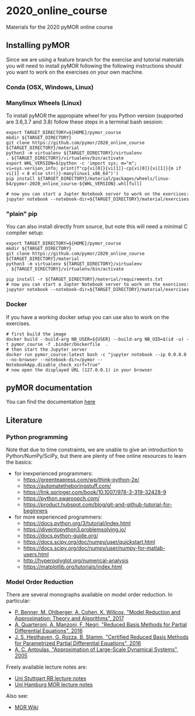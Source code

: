 # 2020_online_course
Materials for the 2020 pyMOR online course

## Installing pyMOR

Since we are using a feature branch for the exercise and tutorial materials you will need
to install pyMOR following the following instructions should you want to work on the exercises on your own machine.

### Conda (OSX, Windows, Linux)


### Manylinux Wheels (Linux)

To install pyMOR the appropiate wheel for you Python version (supported are 3.6,3.7 and 3.8) follow these steps in a
terminal bash session:
```
export TARGET_DIRECTORY=${HOME}/pymor_course
mkdir ${TARGET_DIRECTORY}
git clone https://github.com/pymor/2020_online_course ${TARGET_DIRECTORY}/material
python3 -m virtualenv ${TARGET_DIRECTORY}/virtualenv
. ${TARGET_DIRECTORY}/virtualenv/bin/activate
export WHL_VERSION=$(python -c 'import sys; m="m"; vi=sys.version_info; print(f"cp{vi[0]}{vi[1]}-cp{vi[0]}{vi[1]}{m if vi[1] < 8 else str()}-manylinux1_x86_64")')
pip install ${TARGET_DIRECTORY}/material/packages/wheels/linux-64/pymor-2020_online_course-${WHL_VERSION}.whl[full]

# now you can start a Jupter Notebook server to work on the exercises:
jupyter notebook --notebook-dir=${TARGET_DIRECTORY}/material/exercises
```

### "plain" pip

You can also install directly from source, but note this will need a minimal C compiler setup:
```
export TARGET_DIRECTORY=${HOME}/pymor_course
mkdir ${TARGET_DIRECTORY}
git clone https://github.com/pymor/2020_online_course ${TARGET_DIRECTORY}/material
python3 -m virtualenv ${TARGET_DIRECTORY}/virtualenv
. ${TARGET_DIRECTORY}/virtualenv/bin/activate

pip install -r ${TARGET_DIRECTORY}/material/requirements.txt
# now you can start a Jupter Notebook server to work on the exercises:
jupyter notebook --notebook-dir=${TARGET_DIRECTORY}/material/exercises
```

### Docker

If you have a working docker setup you can use also to work on the exercises.

```
# first build the image
docker build --build-arg NB_USER=${USER} --build-arg NB_UID=$(id -u) -t pymor_course -f .binder/Dockerfile  .
# then start the Jupyter server
docker run pymor_course:latest bash -c "jupyter notebook --ip 0.0.0.0 --no-browser --notebook-dir=/pymor --NotebookApp.disable_check_xsrf=True"
# now open the displayed URL (127.0.0.1) in your browser
```

## pyMOR documentation

You can find the documentation [here](https://docs.pymor.org/2020-online-course/index.html)

## Literature

### Python programming

Note that due to time constraints,
we are unable to give an introduction to Python/NumPy/SciPy,
but there are plenty of free online resources to learn the basics:

- for inexperienced programmers:
    - https://greenteapress.com/wp/think-python-2e/
    - https://automatetheboringstuff.com/
    - https://link.springer.com/book/10.1007/978-3-319-32428-9
    - https://python.swaroopch.com/
    - https://product.hubspot.com/blog/git-and-github-tutorial-for-beginners
- for more experienced programmers:
    - https://docs.python.org/3/tutorial/index.html
    - https://diveintopython3.problemsolving.io/
    - https://docs.python-guide.org/
    - https://docs.scipy.org/doc/numpy/user/quickstart.html
    - https://docs.scipy.org/doc/numpy/user/numpy-for-matlab-users.html
    - http://hyperpolyglot.org/numerical-analysis
    - https://matplotlib.org/tutorials/index.html


### Model Order Reduction

There are several monographs available on model order reduction. In particular:

- [P. Benner, M. Ohlberger, A. Cohen, K. Willcox, "Model Reduction and Approximation: Theory and Algorithms", 2017](https://doi.org/10.1137/1.9781611974829)
- [A. Quarteroni, A. Manzoni, F. Negri, "Reduced Basis Methods for Partial Differential Equations", 2016](https://doi.org/10.1007/978-3-319-15431-2)
- [J. S. Hesthaven, G. Rozza, B. Stamm, "Certified Reduced Basis Methods for Parametrized Partial Differential Equations", 2016](https://doi.org/10.1007/978-3-319-22470-1)
- [A. C. Antoulas, "Approximation of Large-Scale Dynamical Systems", 2005](https://doi.org/10.1137/1.9780898718713)

Freely available lecture notes are:

- [Uni Stuttgart RB lecture notes](https://pnp.mathematik.uni-stuttgart.de/ians/haasdonk/publications/RBtutorial_preprint_update_with_header.pdf)
- [Uni Hamburg MOR lecture notes](https://www.math.uni-hamburg.de/home/voigt/Modellreduktion_SoSe19/Notes_ModelReduction.pdf)

Also see:

- [MOR Wiki](http://modelreduction.org)
